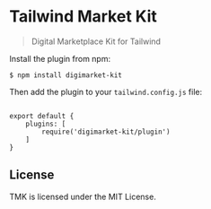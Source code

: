 # Tailwind Market Kit

> Digital Marketplace Kit for Tailwind

Install the plugin from npm:

```
$ npm install digimarket-kit
```

Then add the plugin to your `tailwind.config.js` file:

```

export default {
    plugins: [
        require('digimarket-kit/plugin')
    ]
}

```

## License

TMK is licensed under the MIT License.
